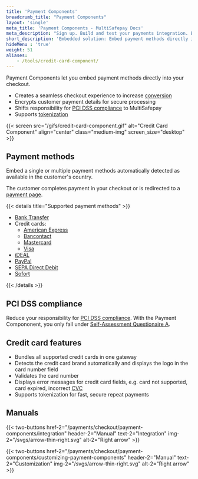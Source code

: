 ```yaml
---
title: 'Payment Components'
breadcrumb_title: "Payment Components"
layout: 'single'
meta_title: 'Payment Components - MultiSafepay Docs'
meta_description: "Sign up. Build and test your payments integration. Explore our products and services. Use our API reference, SDKs, and wrappers. Get support."
short_description: 'Embedded solution: Embed payment methods directly in your ecommerce integration.'
hideMenu : 'true'
weight: 51
aliases:
    - /tools/credit-card-component/
---
```

Payment Components let you embed payment methods directly into your checkout. 

- Creates a seamless checkout experience to increase [conversion](/getting-started/glossary/#conversion-rate)
- Encrypts customer payment details for secure processing
- Shifts responsibility for [PCI DSS compliance](/faq/general/multisafepay-glossary/#payment-card-industry-data-security-standard-pci-dss) to MultiSafepay
- Supports [tokenization](/payments/features/tokenization/)

{{< screen src="/gifs/credit-card-component.gif" alt="Credit Card Component" align="center" class="medium-img" screen_size="desktop" >}}

## Payment methods

Embed a single or multiple payment methods automatically detected as available in the customer's country. 

The customer completes payment in your checkout or is redirected to a [payment page](/getting-started/glossary/#payment-page). 

{{< details title="Supported payment methods" >}}

- [Bank Transfer](/payments/methods/banks/bank-transfer/)
- Credit cards:  
    - [American Express](/payments/methods/credit-and-debit-cards/american-express/)
    - [Bancontact](/payments/methods/banks/bancontact/)
    - [Mastercard](/payments/methods/credit-and-debit-cards/mastercard/)
    - [Visa](/payments/methods/credit-and-debit-cards/visa/)
- [iDEAL](/payments/methods/banks/ideal/)
- [PayPal](/payments/methods/wallet/paypal/)
- [SEPA Direct Debit](/payments/methods/banks/sepa-direct-debit/)
- [Sofort](/payments/methods/banks/sofort/)

{{< /details >}}

## PCI DSS compliance

Reduce your responsibility for [PCI DSS compliance](/faq/general/multisafepay-glossary/#payment-card-industry-data-security-standard-pci-dss). With the Payment Compononent, you only fall under [Self-Assessment Questionaire A](https://www.pcisecuritystandards.org/documents/SAQ_A_v3.pdf).

## Credit card features

- Bundles all supported credit cards in one gateway
- Detects the credit card brand automatically and displays the logo in the card number field
- Validates the card number
- Displays error messages for credit card fields, e.g. card not supported, card expired, incorrect [CVC](/credit-and-debit-cards/glossary/#card-verification-code-cvc)
- Supports tokenization for fast, secure repeat payments

## Manuals 
{{< two-buttons href-2="/payments/checkout/payment-components/integration" header-2="Manual" text-2="Integration" img-2="/svgs/arrow-thin-right.svg" alt-2="Right arrow" >}}

{{< two-buttons href-2="/payments/checkout/payment-components/customizing-payment-components" header-2="Manual" text-2="Customization" img-2="/svgs/arrow-thin-right.svg" alt-2="Right arrow" >}}
